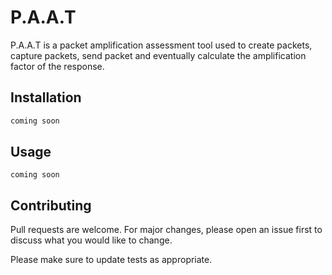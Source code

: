 # P.A.A.T

P.A.A.T is a packet amplification assessment tool used to create packets, capture packets, send packet and eventually calculate the amplification factor of the response. 

## Installation

```bash
coming soon
```

## Usage

```
coming soon
```

## Contributing
Pull requests are welcome. For major changes, please open an issue first to discuss what you would like to change.

Please make sure to update tests as appropriate.
